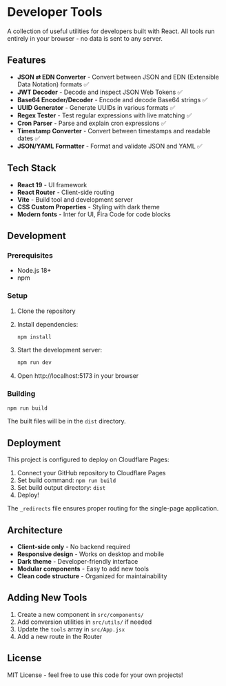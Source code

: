 # Developer Tools

A collection of useful utilities for developers built with React. All tools run entirely in your browser - no data is sent to any server.

## Features

- **JSON ⇄ EDN Converter** - Convert between JSON and EDN (Extensible Data Notation) formats ✅
- **JWT Decoder** - Decode and inspect JSON Web Tokens ✅
- **Base64 Encoder/Decoder** - Encode and decode Base64 strings ✅
- **UUID Generator** - Generate UUIDs in various formats ✅
- **Regex Tester** - Test regular expressions with live matching ✅
- **Cron Parser** - Parse and explain cron expressions ✅
- **Timestamp Converter** - Convert between timestamps and readable dates ✅
- **JSON/YAML Formatter** - Format and validate JSON and YAML ✅

## Tech Stack

- **React 19** - UI framework
- **React Router** - Client-side routing
- **Vite** - Build tool and development server
- **CSS Custom Properties** - Styling with dark theme
- **Modern fonts** - Inter for UI, Fira Code for code blocks

## Development

### Prerequisites

- Node.js 18+ 
- npm

### Setup

1. Clone the repository
2. Install dependencies:
   ```bash
   npm install
   ```

3. Start the development server:
   ```bash
   npm run dev
   ```

4. Open http://localhost:5173 in your browser

### Building

```bash
npm run build
```

The built files will be in the `dist` directory.

## Deployment

This project is configured to deploy on Cloudflare Pages:

1. Connect your GitHub repository to Cloudflare Pages
2. Set build command: `npm run build`
3. Set build output directory: `dist`
4. Deploy!

The `_redirects` file ensures proper routing for the single-page application.

## Architecture

- **Client-side only** - No backend required
- **Responsive design** - Works on desktop and mobile
- **Dark theme** - Developer-friendly interface
- **Modular components** - Easy to add new tools
- **Clean code structure** - Organized for maintainability

## Adding New Tools

1. Create a new component in `src/components/`
2. Add conversion utilities in `src/utils/` if needed
3. Update the `tools` array in `src/App.jsx`
4. Add a new route in the Router

## License

MIT License - feel free to use this code for your own projects!
